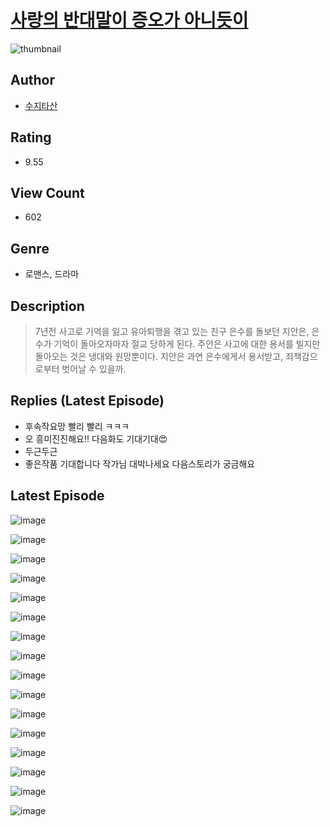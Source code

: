 # [사랑의 반대말이 증오가 아니듯이](https://comic.naver.com/challenge/list?titleId=810109)
![thumbnail](https://image-comic.pstatic.net/user_contents_data/challenge_comic/2023/05/24/360103/upload_3616446809430385715_480x623.jpeg)

## Author
- [수지타산](https://comic.naver.com/artistTitle?id=360103)

## Rating
- 9.55

## View Count
- 602

## Genre
- 로맨스, 드라마

## Description
> 7년전 사고로 기억을 잃고 유아퇴행을 겪고 있는 친구 은수를 돌보던 지안은, 은수가 기억이 돌아오자마자 절교 당하게 된다. 주안은 사고에 대한 용서를 빌지만 돌아오는 것은 냉대와 원망뿐이다. 지안은 과연 은수에게서 용서받고, 죄책감으로부터 벗어날 수 있을까.

## Replies (Latest Episode)
- 후속작요망 빨리 빨리 ㅋㅋㅋ
- 오 흥미진진해요!! 다음화도 기대기대😍
- 두근두근
- 좋은작품 기대합니다 작가님 대박나세요 다음스토리가 궁금해요

## Latest Episode
![image](https://image-comic.pstatic.net/user_contents_data/challenge_comic/2023/05/25/360103/upload_4123101766771619129.jpeg)

![image](https://image-comic.pstatic.net/user_contents_data/challenge_comic/2023/05/25/360103/upload_7233117891094132787.jpeg)

![image](https://image-comic.pstatic.net/user_contents_data/challenge_comic/2023/05/25/360103/upload_3546692696631633463.jpeg)

![image](https://image-comic.pstatic.net/user_contents_data/challenge_comic/2023/05/25/360103/upload_3630805326764335460.jpeg)

![image](https://image-comic.pstatic.net/user_contents_data/challenge_comic/2023/05/25/360103/upload_7293914063618586168.jpeg)

![image](https://image-comic.pstatic.net/user_contents_data/challenge_comic/2023/05/25/360103/upload_3559586656521905761.jpeg)

![image](https://image-comic.pstatic.net/user_contents_data/challenge_comic/2023/05/25/360103/upload_7364001543275886177.jpeg)

![image](https://image-comic.pstatic.net/user_contents_data/challenge_comic/2023/05/25/360103/upload_7089851302690633272.jpeg)

![image](https://image-comic.pstatic.net/user_contents_data/challenge_comic/2023/05/25/360103/upload_3905240143390519351.jpeg)

![image](https://image-comic.pstatic.net/user_contents_data/challenge_comic/2023/05/25/360103/upload_7293072057610286899.jpeg)

![image](https://image-comic.pstatic.net/user_contents_data/challenge_comic/2023/05/25/360103/upload_3763097664593342516.jpeg)

![image](https://image-comic.pstatic.net/user_contents_data/challenge_comic/2023/05/25/360103/upload_7161065773059028790.jpeg)

![image](https://image-comic.pstatic.net/user_contents_data/challenge_comic/2023/05/25/360103/upload_3774637046928651366.jpeg)

![image](https://image-comic.pstatic.net/user_contents_data/challenge_comic/2023/05/25/360103/upload_3904677369578271078.jpeg)

![image](https://image-comic.pstatic.net/user_contents_data/challenge_comic/2023/05/25/360103/upload_7221863097604191845.jpeg)

![image](https://image-comic.pstatic.net/user_contents_data/challenge_comic/2023/05/25/360103/upload_3559309776455350070.jpeg)
